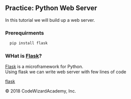 Practice: Python Web Server
-------------------

In this tutorial we will build up a web server.

### Prerequirments
```python
  pip install flask
```

### WHat is [Flask](flask)?
[Flask](flask) is a microframework for Python.  
Using flask we can write web server with few lines of code


[flask](http://flask.pocoo.org/)

&copy; 2018 CodeWizardAcademy, Inc.

